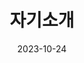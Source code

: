 ---
title: '자기소개'
date: 2023-10-24
type: landing
image:
filename: "media/chiwawa.png"
focal_point: "center"
overlay: 0.5
preview_only: false
---